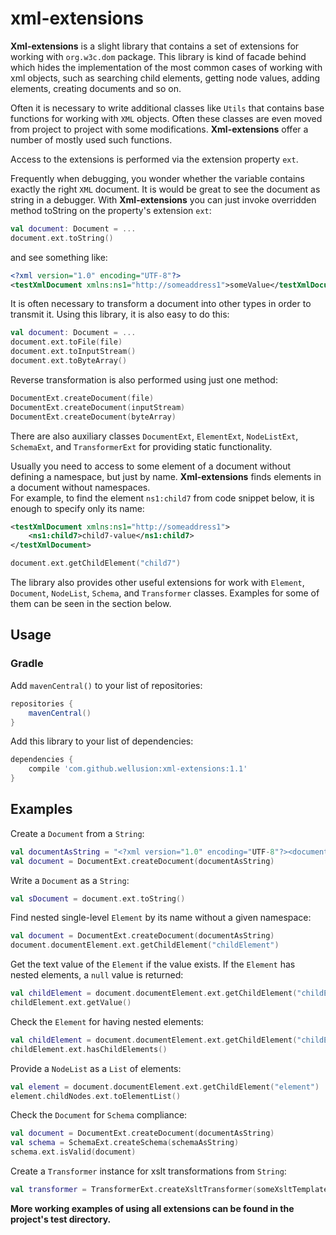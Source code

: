 # xml-extensions
**Xml-extensions** is a slight library that contains a set of extensions for working 
with `org.w3c.dom` package. This library is kind of facade behind which hides the 
implementation of the most common cases of working with xml objects, such as searching 
child elements, getting node values, adding elements, creating documents and so on.

Often it is necessary to write additional classes like `Utils` that contains base 
functions for working with `XML` objects. Often these classes are even moved from project 
to project with some modifications. **Xml-extensions** offer a number of mostly used 
such functions.

Access to the extensions is performed via the extension property `ext`.

Frequently when debugging, you wonder whether the variable contains exactly the 
right `XML` document. It is would be great to see the document as string in a debugger. 
With **Xml-extensions** you can just invoke overridden method toString on the property's 
extension `ext`:
```kotlin 
val document: Document = ...
document.ext.toString()
```
and see something like:
```xml
<?xml version="1.0" encoding="UTF-8"?>
<testXmlDocument xmlns:ns1="http://someaddress1">someValue</testXmlDocument>
```

It is often necessary to transform a document into other types in order to transmit it. 
Using this library, it is also easy to do this:
```kotlin                   
val document: Document = ...
document.ext.toFile(file)
document.ext.toInputStream()
document.ext.toByteArray()
```

Reverse transformation is also performed using just one method:
```kotlin                              
DocumentExt.createDocument(file)
DocumentExt.createDocument(inputStream)
DocumentExt.createDocument(byteArray)
```                                  
There are also auxiliary classes `DocumentExt`, `ElementExt`, `NodeListExt`, `SchemaExt`, 
and `TransformerExt` for providing static functionality.

Usually you need to access to some element of a document without defining a namespace, 
but just by name. **Xml-extensions** finds elements in a document without namespaces.
<br />For example, to find the element `ns1:child7` from code snippet below, it is enough 
to specify only its name:
```xml 
<testXmlDocument xmlns:ns1="http://someaddress1">
    <ns1:child7>child7-value</ns1:child7>
</testXmlDocument>
```               
```kotlin 
document.ext.getChildElement("child7")
```
The library also provides other useful extensions for work with `Element`, `Document`, 
`NodeList`, `Schema`, and `Transformer` classes. Examples for some of them can be seen 
in the section below.

## Usage

### Gradle
Add `mavenCentral()` to your list of repositories:
```groovy
repositories {
    mavenCentral()
}
```

Add this library to your list of dependencies:
```groovy
dependencies {
    compile 'com.github.wellusion:xml-extensions:1.1'
}
```

## Examples
Create a `Document` from a `String`:
```kotlin                   
val documentAsString = "<?xml version="1.0" encoding="UTF-8"?><document></docuemnt>"
val document = DocumentExt.createDocument(documentAsString)
```     
Write a `Document` as a `String`:
```kotlin 
val sDocument = document.ext.toString()
```
Find nested single-level `Element` by its name without a given namespace:
```kotlin 
val document = DocumentExt.createDocument(documentAsString)
document.documentElement.ext.getChildElement("childElement")
```
Get the text value of the `Element` if the value exists. If the `Element` has nested 
elements, a `null` value is returned:
```kotlin 
val childElement = document.documentElement.ext.getChildElement("childElement")
childElement.ext.getValue()
```
Check the `Element` for having nested elements:
```kotlin                                                                      
val childElement = document.documentElement.ext.getChildElement("childElement")
childElement.ext.hasChildElements()
```
Provide a `NodeList` as a `List` of elements:
``` kotlin   
val element = document.documentElement.ext.getChildElement("element")
element.childNodes.ext.toElementList()
```
Check the `Document` for `Schema` compliance:
```kotlin                                                  
val document = DocumentExt.createDocument(documentAsString)
val schema = SchemaExt.createSchema(schemaAsString)
schema.ext.isValid(document)
```
Create a `Transformer` instance for xslt transformations from `String`:
```kotlin 
val transformer = TransformerExt.createXsltTransformer(someXsltTemplate)
```                                                           

**More working examples of using all extensions can be found in the project's test 
directory.**
